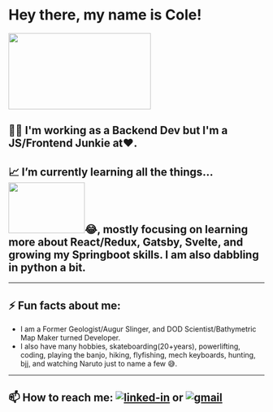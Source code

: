 <!--
**williycole/williycole** is a ✨ _special_ ✨ repository because its `README.md` (this file) appears on your GitHub profile. 
-->
# Hey there, my name is Cole! 
<img src="https://media.giphy.com/media/4Hmjz2sqdtASJ2gFMH/giphy.gif" width="280" height="150"/> 

## 👷🏻 I'm working as a Backend Dev but I'm a JS/Frontend Junkie at❤️. 

## 📈 I’m currently learning all the things...<img src="https://media.giphy.com/media/3NgcLVc9B2tEPUUCMz/giphy.gif" width="150" height="100"/>😂, mostly focusing on learning more about React/Redux, Gatsby, Svelte, and growing my Springboot skills. I am also dabbling in python a bit.  
---
## ⚡ Fun facts about me: 
- I am a Former Geologist/Augur Slinger, and DOD Scientist/Bathymetric Map Maker turned Developer.
- I also have many hobbies, skateboarding(20+years), powerlifting, coding, playing the banjo, hiking, flyfishing, mech keyboards, hunting, bjj, and watching Naruto just to name a few 😅.
---
## 📫 How to reach me: [![linked-in](https://img.shields.io/badge/Linked_In-0077B5?style=for-the-badge&logo=LinkedIn&logoColor=white)](https://www.linkedin.com/in/cole-boren-4b0b3a50/) or [![gmail](https://img.shields.io/badge/Gmail-D14836?style=for-the-badge&logo=Gmail&logoColor=white)](mailto:https://william.cole.boren@gmail.com)
